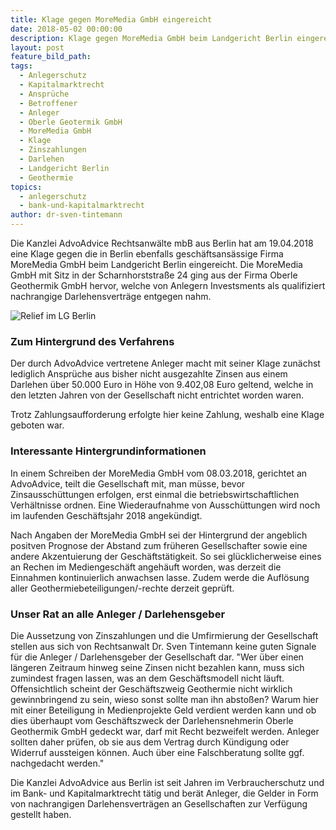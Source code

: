 ```yaml
---
title: Klage gegen MoreMedia GmbH eingereicht
date: 2018-05-02 00:00:00
description: Klage gegen MoreMedia GmbH beim Landgericht Berlin eingereicht
layout: post
feature_bild_path:
tags:
  - Anlegerschutz
  - Kapitalmarktrecht
  - Ansprüche
  - Betroffener
  - Anleger
  - Oberle Geotermik GmbH
  - MoreMedia GmbH
  - Klage
  - Zinszahlungen
  - Darlehen
  - Landgericht Berlin
  - Geothermie
topics:
  - anlegerschutz
  - bank-und-kapitalmarktrecht
author: dr-sven-tintemann
---
```


Die Kanzlei AdvoAdvice Rechtsanw&auml;lte mbB aus Berlin hat am 19.04.2018 eine Klage gegen die in Berlin ebenfalls gesch&auml;ftsans&auml;ssige Firma MoreMedia GmbH beim Landgericht Berlin eingereicht. Die MoreMedia GmbH mit Sitz in der Scharnhorststra&szlig;e 24 ging aus der Firma Oberle Geothermik GmbH hervor, welche von Anlegern Investsments als qualifiziert nachrangige Darlehensvertr&auml;ge entgegen nahm.

![Relief im LG Berlin](/uploads/lg-berlin---kampf.jpg "Kampf - Säule im LG Berlin")

### Zum Hintergrund des Verfahrens

Der durch AdvoAdvice vertretene Anleger macht mit seiner Klage zun&auml;chst lediglich Anspr&uuml;che aus bisher nicht ausgezahlte Zinsen aus einem Darlehen &uuml;ber 50.000 Euro in H&ouml;he von 9.402,08 Euro geltend, welche in den letzten Jahren von der Gesellschaft nicht entrichtet worden waren.

Trotz Zahlungsaufforderung erfolgte hier keine Zahlung, weshalb eine Klage geboten war.

### Interessante Hintergrundinformationen

In einem Schreiben der MoreMedia GmbH vom 08.03.2018, gerichtet an AdvoAdvice, teilt die Gesellschaft mit, man m&uuml;sse, bevor Zinsaussch&uuml;ttungen erfolgen, erst einmal die betriebswirtschaftlichen Verh&auml;ltnisse ordnen. Eine Wiederaufnahme von Aussch&uuml;ttungen wird noch im laufenden Gesch&auml;ftsjahr 2018 angek&uuml;ndigt.

Nach Angaben der MoreMedia GmbH sei der Hintergrund der angeblich positven Prognose der Abstand zum fr&uuml;heren Gesellschafter sowie eine andere Akzentuierung der Gesch&auml;ftst&auml;tigkeit. So sei gl&uuml;cklicherweise eines an Rechen im Mediengesch&auml;ft angeh&auml;uft worden, was derzeit die Einnahmen kontinuierlich anwachsen lasse. Zudem werde die Aufl&ouml;sung aller Geothermiebeteiligungen/-rechte derzeit gepr&uuml;ft.

### Unser Rat an alle Anleger / Darlehensgeber

Die Aussetzung von Zinszahlungen und die Umfirmierung der Gesellschaft stellen aus sich von Rechtsanwalt Dr. Sven Tintemann keine guten Signale f&uuml;r die Anleger / Darlehensgeber der Gesellschaft dar. "Wer &uuml;ber einen l&auml;ngeren Zeitraum hinweg seine Zinsen nicht bezahlen kann, muss sich zumindest fragen lassen, was an dem Gesch&auml;ftsmodell nicht l&auml;uft. Offensichtlich scheint der Gesch&auml;ftszweig Geothermie nicht wirklich gewinnbringend zu sein, wieso sonst sollte man ihn absto&szlig;en? Warum hier mit einer Beteiligung in Medienprojekte Geld verdient werden kann und ob dies &uuml;berhaupt vom Gesch&auml;ftszweck der Darlehensnehmerin Oberle Geothermik GmbH gedeckt war, darf mit Recht bezweifelt werden. Anleger sollten daher pr&uuml;fen, ob sie aus dem Vertrag durch K&uuml;ndigung oder Widerruf aussteigen k&ouml;nnen. Auch &uuml;ber eine Falschberatung sollte ggf. nachgedacht werden."

Die Kanzlei AdvoAdvice aus Berlin ist seit Jahren im Verbraucherschutz und im Bank- und Kapitalmarktrecht t&auml;tig und ber&auml;t Anleger, die Gelder in Form von nachrangigen Darlehensvertr&auml;gen an Gesellschaften zur Verf&uuml;gung gestellt haben.